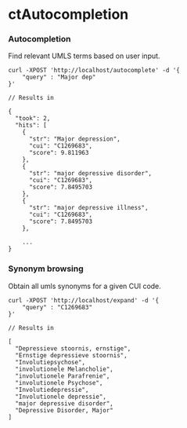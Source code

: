 ctAutocompletion
=======

### Autocompletion

Find relevant UMLS terms based on user input.


```
curl -XPOST 'http://localhost/autocomplete' -d '{
    "query" : "Major dep"
}'

// Results in

{
  "took": 2,
  "hits": [
    {
      "str": "Major depression",
      "cui": "C1269683",
      "score": 9.811963
    },
    {
      "str": "major depressive disorder",
      "cui": "C1269683",
      "score": 7.8495703
    },
    {
      "str": "major depressive illness",
      "cui": "C1269683",
      "score": 7.8495703
    },

    ...
}
```



### Synonym browsing

Obtain all umls synonyms for a given CUI code.


```
curl -XPOST 'http://localhost/expand' -d '{
    "query" : "C1269683"
}'

// Results in

[
  "Depressieve stoornis, ernstige",
  "Ernstige depressieve stoornis",
  "Involutiepsychose",
  "involutionele Melancholie",
  "involutionele Parafrenie",
  "involutionele Psychose",
  "Involutiedepressie",
  "Involutionele depressie",
  "major depressive disorder",
  "Depressive Disorder, Major"
]
```
